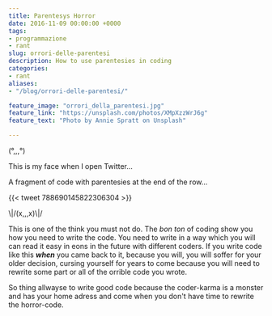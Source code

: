 ```yaml
---
title: Parentesys Horror
date: 2016-11-09 00:00:00 +0000
tags:
- programmazione
- rant
slug: orrori-delle-parentesi
description: How to use parentesies in coding
categories:
- rant
aliases:
- "/blog/orrori-delle-parentesi/"

feature_image: "orrori_della_parentesi.jpg"
feature_link: "https://unsplash.com/photos/XMpXzzWrJ6g"
feature_text: "Photo by Annie Spratt on Unsplash"

---
```

(°,,,°)

This is my face when I open Twitter...

A fragment of code with parentesies at the end of the row...

{{< tweet 788690145822306304 >}}

\\|/(x,,,x)\\|/

This is one of the think you must not do. 
The *bon ton* of coding show you how you need to write the code.
You need to write in a way which you will can read it easy in eons in the future with different coders. 
If you write code like this ***when*** you came back to it, because you will, you will soffer for your older decision, cursing yourself for years to come because you will need to rewrite some part or all of the orrible code you wrote.

So thing allwayse to write good code because the coder-karma is a monster and has your home adress and come when you don't have time to rewrite the horror-code.

